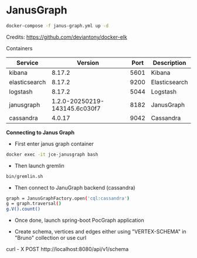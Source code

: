 # JanusGraph

```bash
docker-compose -f janus-graph.yml up -d
```

Credits: https://github.com/deviantony/docker-elk

Containers


| Service         | Version                       | Port | Description                               |
|-----------------|-------------------------------|------|-------------------------------------------|
| kibana          | 8.17.2                        | 5601 | Kibana                                    |
| elasticsearch   | 8.17.2                        | 9200 | Elasticsearch                             |
| logstash        | 8.17.2                        | 5044 | Logstash                                  |
| janusgraph      | 1.2.0-20250219-143145.6c030f7 | 8182 | JanusGraph                                |
| cassandra       | 4.0.17                        | 9042 | Cassandra                                 |                               

**Connecting to Janus Graph**

* First enter janus graph container

```bash
docker exec -it jce-janusgraph bash
```

* Then launch gremlin

```bash
bin/gremlin.sh
```

* Then connect to JanuGraph backend (cassandra)

```bash
graph = JanusGraphFactory.open('cql:cassandra')
g = graph.traversal()
g.V().count()
```

* Once done, launch spring-boot PocGraph application

* Create schema, vertices and edges either using "VERTEX-SCHEMA" in "Bruno" collection or use curl

curl - X POST http://localhost:8080/api/v1/schema
